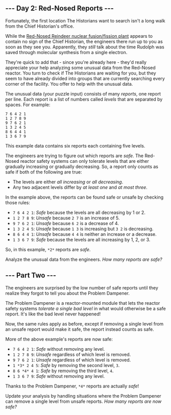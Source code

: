 --- Day 2: Red-Nosed Reports ---
--------------------------------

Fortunately, the first location The Historians want to search isn't a long walk from the Chief Historian's office.


While the [Red-Nosed Reindeer nuclear fusion/fission plant](/2015/day/19) appears to contain no sign of the Chief Historian, the engineers there run up to you as soon as they see you. Apparently, they *still* talk about the time Rudolph was saved through molecular synthesis from a single electron.


They're quick to add that - since you're already here - they'd really appreciate your help analyzing some unusual data from the Red-Nosed reactor. You turn to check if The Historians are waiting for you, but they seem to have already divided into groups that are currently searching every corner of the facility. You offer to help with the unusual data.


The unusual data (your puzzle input) consists of many *reports*, one report per line. Each report is a list of numbers called *levels* that are separated by spaces. For example:



```
7 6 4 2 1
1 2 7 8 9
9 7 6 2 1
1 3 2 4 5
8 6 4 4 1
1 3 6 7 9

```

This example data contains six reports each containing five levels.


The engineers are trying to figure out which reports are *safe*. The Red-Nosed reactor safety systems can only tolerate levels that are either gradually increasing or gradually decreasing. So, a report only counts as safe if both of the following are true:


* The levels are either *all increasing* or *all decreasing*.
* Any two adjacent levels differ by *at least one* and *at most three*.


In the example above, the reports can be found safe or unsafe by checking those rules:


* `7 6 4 2 1`: *Safe* because the levels are all decreasing by 1 or 2.
* `1 2 7 8 9`: *Unsafe* because `2 7` is an increase of 5.
* `9 7 6 2 1`: *Unsafe* because `6 2` is a decrease of 4.
* `1 3 2 4 5`: *Unsafe* because `1 3` is increasing but `3 2` is decreasing.
* `8 6 4 4 1`: *Unsafe* because `4 4` is neither an increase or a decrease.
* `1 3 6 7 9`: *Safe* because the levels are all increasing by 1, 2, or 3.


So, in this example, `*2*` reports are *safe*.


Analyze the unusual data from the engineers. *How many reports are safe?*


--- Part Two ---
----------------

The engineers are surprised by the low number of safe reports until they realize they forgot to tell you about the Problem Dampener.


The Problem Dampener is a reactor-mounted module that lets the reactor safety systems *tolerate a single bad level* in what would otherwise be a safe report. It's like the bad level never happened!


Now, the same rules apply as before, except if removing a single level from an unsafe report would make it safe, the report instead counts as safe.


More of the above example's reports are now safe:


* `7 6 4 2 1`: *Safe* without removing any level.
* `1 2 7 8 9`: *Unsafe* regardless of which level is removed.
* `9 7 6 2 1`: *Unsafe* regardless of which level is removed.
* `1 *3* 2 4 5`: *Safe* by removing the second level, `3`.
* `8 6 *4* 4 1`: *Safe* by removing the third level, `4`.
* `1 3 6 7 9`: *Safe* without removing any level.


Thanks to the Problem Dampener, `*4*` reports are actually *safe*!


Update your analysis by handling situations where the Problem Dampener can remove a single level from unsafe reports. *How many reports are now safe?*


